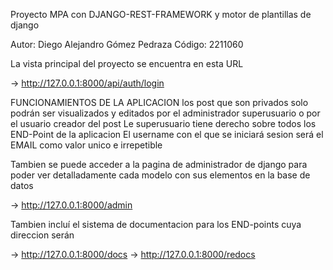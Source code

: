 Proyecto MPA con DJANGO-REST-FRAMEWORK y motor de plantillas de django

Autor: Diego Alejandro Gómez Pedraza
Código: 2211060

La vista principal del proyecto se encuentra en esta URL


->   http://127.0.0.1:8000/api/auth/login

FUNCIONAMIENTOS DE LA APLICACION
los post que son privados solo podrán ser visualizados y editados por el administrador superusuario o por el usuario creador del post
Le superusuario tiene derecho sobre todos los END-Point de la aplicacion
El username con el que se iniciará sesion será el EMAIL como valor unico e irrepetible

Tambien se puede acceder a la pagina de administrador de django para poder ver detalladamente cada modelo con sus elementos en la base de datos

->    http://127.0.0.1:8000/admin

Tambien incluí el sistema de documentacion para los END-points cuya direccion serán

->    http://127.0.0.1:8000/docs
->    http://127.0.0.1:8000/redocs
